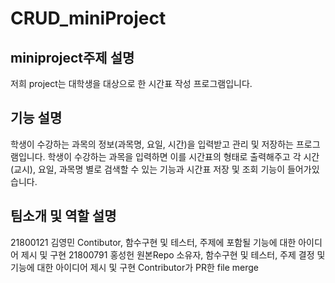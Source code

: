 # CRUD_miniProject

## miniproject주제 설명
저희 project는 대학생을 대상으로 한 시간표 작성 프로그램입니다.

## 기능 설명
학생이 수강하는 과목의 정보(과목명, 요일, 시간)을 입력받고 관리 및 저장하는 프로그램입니다.
학생이 수강하는 과목을 입력하면 이를 시간표의 형태로 출력해주고 각 시간(교시), 요일, 과목명 별로 검색할 수 있는 기능과 시간표 저장 및 조회 기능이 들어가있습니다.

## 팀소개 및 역할 설명
21800121 김영민
  Contibutor, 함수구현 및 테스터, 주제에 포함될 기능에 대한 아이디어 제시 및 구현
21800791 홍성헌
  원본Repo 소유자, 함수구현 및 테스터, 주제 결정 및 기능에 대한 아이디어 제시 및 구현
  Contributor가 PR한 file merge
